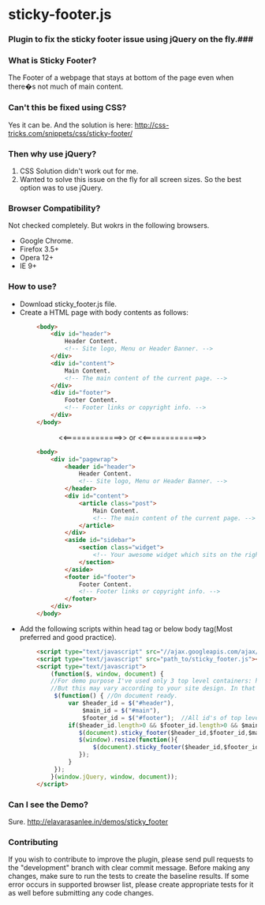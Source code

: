 sticky-footer.js
================

### Plugin to fix the sticky footer issue using jQuery on the fly.###

### What is Sticky Footer? ###
The Footer of a webpage that stays at bottom of the page even when there�s not much of main content.
	
### Can't this be fixed using CSS? ###
Yes it can be. And the solution is here: http://css-tricks.com/snippets/css/sticky-footer/
	
### Then why use jQuery? ###
1. CSS Solution didn't work out for me.
2. Wanted to solve this issue on the fly for all screen sizes. So the best option was to use jQuery.

### Browser Compatibility? ###
Not checked completely. But wokrs in the following browsers.
* Google Chrome.
* Firefox 3.5+
* Opera 12+
* IE 9+

### How to use? ###
* Download sticky_footer.js file.
* Create a HTML page with body contents as follows:
```html
		<body>
			<div id="header">
				Header Content.
				<!-- Site logo, Menu or Header Banner. -->
			</div>
			<div id="content">
				Main Content.
				<!-- The main content of the current page. -->
			</div>
			<div id="footer">
				Footer Content.
				<!-- Footer links or copyright info. -->
			</div>
		</body>
```

<p align="center"><<=============>> or <<=============>></div>

```html		
		<body>
			<div id="pagewrap">
				<header id="header">
					Header Content.
					<!-- Site logo, Menu or Header Banner. -->
				</header>
				<div id="content">
					<article class="post">
						Main Content.
						<!-- The main content of the current page. -->
					</article>
				</div>
				<aside id="sidebar">
					<section class="widget">
						<!-- Your awesome widget which sits on the right or left side of your page depending upon you styling. -->
					</section>
				</aside>
				<footer id="footer">
					Footer Content.
					<!-- Footer links or copyright info. -->
				</footer>
			</div>
		</body>
```

* Add the following scripts within head tag or below body tag(Most preferred and good practice).

```html
		<script type="text/javascript" src="//ajax.googleapis.com/ajax/libs/jquery/1.10.2/jquery.min.js"></script>
		<script type="text/javascript" src="path_to/sticky_footer.js"></script>
		<script type="text/javascript">
			(function($, window, document) {
			//For demo purpose I've used only 3 top level containers: header,main and footer, Which is very common practise. 
			//But this may vary according to your site design. In that case you might have to modify the plug-in according to your use.
			 $(function() { //On document ready.
				 var $header_id = $("#header"),
					 $main_id = $("#main"),
					 $footer_id = $("#footer");  //All id's of top level containers.
				 if($header_id.length>0 && $footer_id.length>0 && $main_id.length>0) {
					$(document).sticky_footer($header_id,$footer_id,$main_id);
					$(window).resize(function(){
						$(document).sticky_footer($header_id,$footer_id,$main_id); //Bind sticky footer function with window.resize method
					});
				 }
			 });
			}(window.jQuery, window, document));
		</script>
```

### Can I see the Demo? ###
Sure. http://elavarasanlee.in/demos/sticky_footer
	
### Contributing ###
If you wish to contribute to improve the plugin, please send pull requests to the "development" branch with clear commit message. Before making any changes, make sure to run the tests to create the baseline results. If some error occurs in supported browser list, please create appropriate tests for it as well before submitting any code changes.
